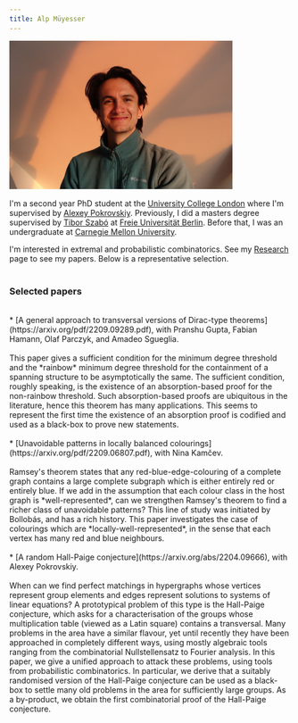 ```yaml
---
title: Alp Müyesser
---
```

<img src="/assets/images/photo.jpeg" alt="A photo of me" class="profile" width=400/>

I'm a second year PhD student at the [University College London](https://www.ucl.ac.uk) where I'm supervised by [Alexey Pokrovskiy](https://alexeypokrovskiy.com).  Previously, I did a masters degree supervised by [Tibor Szabó](http://page.mi.fu-berlin.de/szabo/) at [Freie Universität Berlin](https://www.fu-berlin.de/en/index.html). Before that, I was an undergraduate at [Carnegie Mellon University](https://www.cmu.edu). 

I'm interested in extremal and probabilistic combinatorics. See my [Research](/research) page to see my papers. Below is a representative selection.
<br/><br/>
<h3>Selected papers</h3>
<br/>
* [A general approach to transversal versions of Dirac-type theorems](https://arxiv.org/pdf/2209.09289.pdf), with Pranshu Gupta, Fabian Hamann, Olaf Parczyk, and Amadeo Sgueglia.
<br/> <br/>This paper gives a sufficient condition for the minimum degree threshold and the *rainbow* minimum degree threshold for the containment of a spanning structure to be asymptotically the same. The sufficient condition, roughly speaking, is the existence of an absorption-based proof for the non-rainbow threshold. Such absorption-based proofs are ubiquitous in the literature, hence this theorem has many applications. This seems to represent the first time the existence of an absorption proof is codified and used as a black-box to prove new statements. 
  <br/>  <br/>
* [Unavoidable patterns in locally balanced colourings](https://arxiv.org/pdf/2209.06807.pdf), with Nina Kam&#269;ev.
<br/><br/> Ramsey's theorem states that any red-blue-edge-colouring of a complete graph contains a large complete subgraph which is either entirely red or entirely blue. If we add in the assumption that each colour class in the host graph is *well-represented*, can we strengthen Ramsey's theorem to find a richer class of unavoidable patterns? This line of study was initiated by Bollob&#225;s, and has a rich history. This paper investigates the case of colourings which are *locally-well-represented*, in the sense that each vertex has many red and blue neighbours. <br/><br/>
* [A random Hall-Paige conjecture](https://arxiv.org/abs/2204.09666), with Alexey Pokrovskiy.
<br/><br/> When can we find perfect matchings in hypergraphs whose vertices represent group elements and edges represent solutions to systems of linear equations? A prototypical problem of this type is the Hall-Paige conjecture, which asks for a characterisation of the groups whose multiplication table (viewed as a Latin square) contains a transversal. Many problems in the area have a similar flavour, yet until recently they have been approached in completely different ways, using mostly algebraic tools ranging from the combinatorial Nullstellensatz to Fourier analysis. In this paper, we give a unified approach to attack these problems, using tools from probabilistic combinatorics. In particular, we derive that a suitably randomised version of the Hall-Paige conjecture can be used as a black-box to settle many old problems in the area for sufficiently large groups. As a by-product, we obtain the first combinatorial proof of the Hall-Paige conjecture. 

